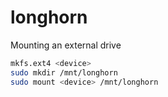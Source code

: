 # longhorn

Mounting an external drive

```bash
mkfs.ext4 <device>
sudo mkdir /mnt/longhorn
sudo mount <device> /mnt/longhorn
```
